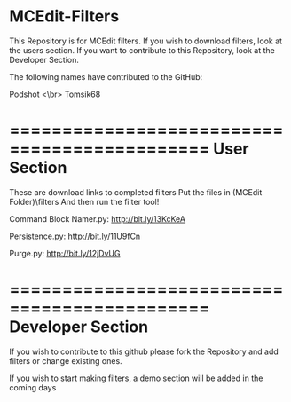 MCEdit-Filters
==============
This Repository is for MCEdit filters. If you
wish to download filters, look at the users
section. If you want to contribute to this
Repository, look at the Developer Section.

The following names have contributed to 
the GitHub:

Podshot
<\br>
Tomsik68




=============================================
User Section
=============================================
These are download links to completed filters
Put the files in (MCEdit Folder)\filters
And then run the filter tool!

Command Block Namer.py: http://bit.ly/13KcKeA

Persistence.py: http://bit.ly/11U9fCn

Purge.py: http://bit.ly/12jDvUG




=============================================
Developer Section
=============================================
If you wish to contribute to this github
please fork the Repository and add filters or
change existing ones.

If you wish to start making filters, a demo 
section will be added in the coming days
